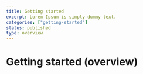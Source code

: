 ```yaml
---
title: Getting started
excerpt: Lorem Ipsum is simply dummy text.
categories: ["getting-started"]
status: published
type: overview
---
```

# Getting started (overview)